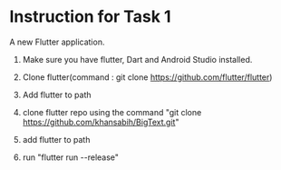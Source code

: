 # Instruction for Task 1

A new Flutter application.

1. Make sure you have flutter, Dart and Android Studio installed.

2. Clone flutter(command : git clone https://github.com/flutter/flutter)

3. Add flutter to path

4. clone flutter repo using the command "git clone <https://github.com/khansabih/BigText.git>"

5. add flutter to path

6. run "flutter run --release"  
